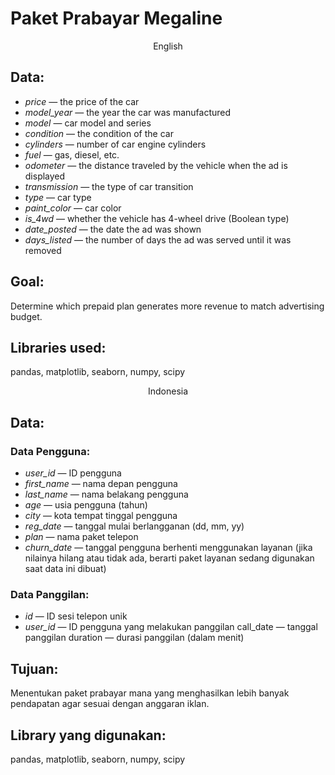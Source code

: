 # Paket Prabayar Megaline

<p align=center>
English

## Data:

- *price* — the price of the car
- *model_year* — the year the car was manufactured
- *model* — car model and series
- *condition* — the condition of the car
- *cylinders* — number of car engine cylinders
- *fuel* — gas, diesel, etc.
- *odometer* — the distance traveled by the vehicle when the ad is displayed
- *transmission* — the type of car transition
- *type* — car type
- *paint_color* — car color
- *is_4wd* — whether the vehicle has 4-wheel drive (Boolean type)
- *date_posted* — the date the ad was shown
- *days_listed* — the number of days the ad was served until it was removed


## Goal:

Determine which prepaid plan generates more revenue to match advertising budget.

## Libraries used:

pandas, matplotlib, seaborn, numpy, scipy

<p align=center>
Indonesia

## Data:

### Data Pengguna:
  
- *user_id* — ID pengguna
- *first_name* — nama depan pengguna
- *last_name* — nama belakang pengguna
- *age*  — usia pengguna (tahun)
- *city* — kota tempat tinggal pengguna
- *reg_date* — tanggal mulai berlangganan (dd, mm, yy)
- *plan* — nama paket telepon
- *churn_date* — tanggal pengguna berhenti menggunakan layanan (jika nilainya hilang atau tidak ada, berarti paket layanan sedang digunakan saat data ini dibuat)
  
### Data Panggilan:

- *id* — ID sesi telepon unik
- *user_id* — ID pengguna yang melakukan panggilan
call_date — tanggal panggilan
duration — durasi panggilan (dalam menit)

## Tujuan:

Menentukan paket prabayar mana yang menghasilkan lebih banyak pendapatan agar sesuai dengan anggaran iklan.

## Library yang digunakan:

pandas, matplotlib, seaborn, numpy, scipy

